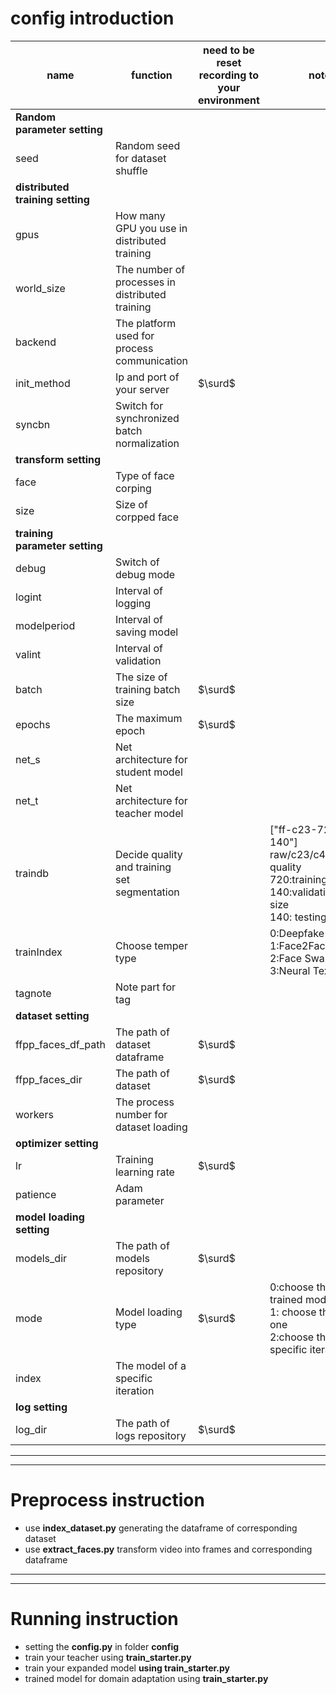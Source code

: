 # config introduction

| name                             | function                                        | need to be reset recording to your environment | note                                                                                                                                    |
| -------------------------------- | ----------------------------------------------- | ---------------------------------------------- | --------------------------------------------------------------------------------------------------------------------------------------- |
| **Random parameter setting**     |
| seed                             | Random seed for dataset shuffle                 |
| **distributed training setting** |
| gpus                             | How many GPU you use in distributed training    |
| world_size                       | The number of processes in distributed training |
| backend                          | The platform used for process communication     |
| init_method                      | Ip and port of your server                      | $\surd$                                        |
| syncbn                           | Switch for synchronized batch normalization     |
| **transform setting**            |
| face                             | Type of face corping                            |
| size                             | Size of corpped face                            |
| **training parameter setting**   |
| debug                            | Switch of debug mode                            |
| logint                           | Interval of logging                             |
| modelperiod                      | Interval of saving model                        |
| valint                           | Interval of validation                          |
| batch                            | The size of training batch size                 | $\surd$                                        |
| epochs                           | The maximum epoch                               | $\surd$                                        |
| net_s                            | Net architecture for student model              |
| net_t                            | Net architecture for teacher model              |
| traindb                          | Decide quality and training set segmentation    |                                                | ["ff-c23-720-140-140"] raw/c23/c40:chosen quality <br>  720:training set size<br> 140:validation set size<br> 140: testing set size<br> |
| trainIndex                       | Choose temper type                              |                                                | 0:Deepfake<br> 1:Face2Face<br> 2:Face Swap<br> 3:Neural Texture                                                                         |
| tagnote                          | Note part for tag                               |
| **dataset setting**              |
| ffpp_faces_df_path               | The path of dataset dataframe                   | $\surd$                                        |
| ffpp_faces_dir                   | The path of dataset                             | $\surd$                                        |
| workers                          | The process number for dataset loading          |
| **optimizer setting**            |
| lr                               | Training  learning rate                         | $\surd$                                        |
| patience                         | Adam parameter                                  |
| **model loading setting**        |
| models_dir                       | The path of models repository                   | $\surd$                                        |
| mode                             | Model loading type                              | $\surd$                                        | 0:choose the best trained model <br> 1: choose the last one<br> 2:choose the one of specific iteration <br>                             |
| index                            | The model of a specific iteration               |
| **log setting**                  |
| log_dir                          | The path of logs repository                     | $\surd$                                        |

---
---
# Preprocess instruction
* use **index_dataset.py** generating the dataframe of corresponding dataset
* use **extract_faces.py** transform video into frames and corresponding dataframe
---
---
# Running instruction 
* setting the **config.py** in folder **config**
* train your teacher using **train_starter.py**
* train your expanded model **using train_starter.py**
* trained model for domain adaptation using **train_starter.py** 

